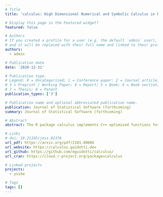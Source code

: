 ```yaml
---
# Title
title: 'calculus: High Dimensional Numerical and Symbolic Calculus in R'

# Display this page in the Featured widget?
featured: false

# Authors
# If you created a profile for a user (e.g. the default `admin` user), write the username (folder name) here
# and it will be replaced with their full name and linked to their profile.
authors: 
  - admin

# Publication date
date: '2020-12-31'

# Publication type.
# Legend: 0 = Uncategorized; 1 = Conference paper; 2 = Journal article;
# 3 = Preprint / Working Paper; 4 = Report; 5 = Book; 6 = Book section;
# 7 = Thesis; 8 = Patent
publication_types: ['3']

# Publication name and optional abbreviated publication name.
publication: Journal of Statistical Software (forthcoming)
summary: Journal of Statistical Software (forthcoming)

# Abstract
abstract: The R package calculus implements C++ optimized functions for numerical and symbolic calculus, such as the Einstein summing convention, fast computation of the Levi-Civita symbol and generalized Kronecker delta, Taylor series expansion, multivariate Hermite polynomials, high-order derivatives, ordinary differential equations, differential operators and numerical integration in arbitrary orthogonal coordinate systems. The library applies numerical methods when working with R functions or symbolic programming when working with characters or expressions. The package handles multivariate numerical calculus in arbitrary dimensions and coordinates and implements the symbolic counterpart of the numerical methods whenever possible, without depending on external computer algebra systems. Except for Rcpp, the package has no strict dependencies in order to provide a stable self-contained toolbox that invites re-use.

# Links
# doi: 10.21105/joss.02376
url_pdf: https://arxiv.org/pdf/2101.00086
url_website: https://calculus.guidotti.dev
url_github: https://github.com/eguidotti/calculus/
url_cran: https://cloud.r-project.org/package=calculus

# Linked projects
projects: 
  - yuima

# Tags
tags: []
---
```

